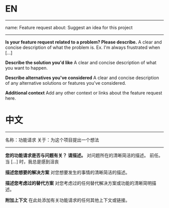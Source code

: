# EN

---
name: Feature request
about: Suggest an idea for this project

---

**Is your feature request related to a problem? Please describe.**
A clear and concise description of what the problem is. Ex. I'm always frustrated when [...]

**Describe the solution you'd like**
A clear and concise description of what you want to happen.

**Describe alternatives you've considered**
A clear and concise description of any alternative solutions or features you've considered.

**Additional context**
Add any other context or links about the feature request here.


# 中文

---
名称：功能请求
关于：为这个项目提出一个想法

---

**您的功能请求是否与问题有关？ 请描述。**
对问题所在的清晰简洁的描述。 前任。 当 [...] 时，我总是感到沮丧

**描述您想要的解决方案**
对您想要发生的事情的清晰简洁的描述。

**描述您考虑过的替代方案**
对您考虑过的任何替代解决方案或功能的清晰简明描述。

**附加上下文**
在此处添加有关功能请求的任何其他上下文或链接。

